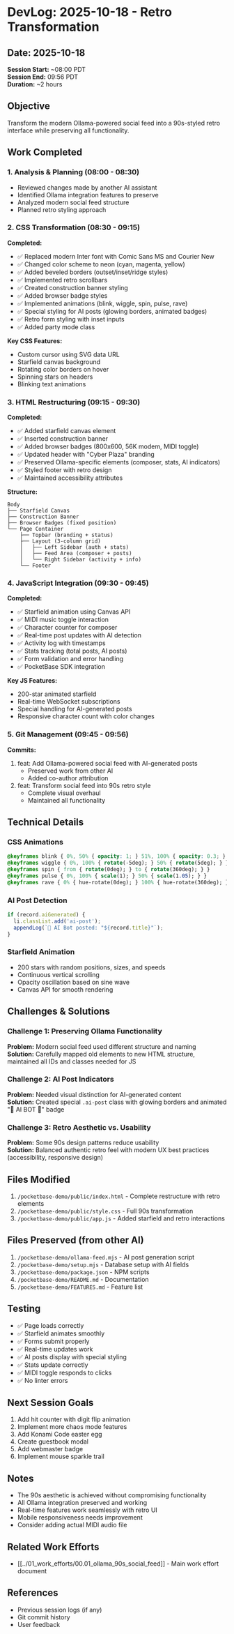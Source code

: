 # DevLog: 2025-10-18 - Retro Transformation

## Date: 2025-10-18
**Session Start:** ~08:00 PDT  
**Session End:** 09:56 PDT  
**Duration:** ~2 hours

## Objective
Transform the modern Ollama-powered social feed into a 90s-styled retro interface while preserving all functionality.

## Work Completed

### 1. Analysis & Planning (08:00 - 08:30)
- Reviewed changes made by another AI assistant
- Identified Ollama integration features to preserve
- Analyzed modern social feed structure
- Planned retro styling approach

### 2. CSS Transformation (08:30 - 09:15)
**Completed:**
- ✅ Replaced modern Inter font with Comic Sans MS and Courier New
- ✅ Changed color scheme to neon (cyan, magenta, yellow)
- ✅ Added beveled borders (outset/inset/ridge styles)
- ✅ Implemented retro scrollbars
- ✅ Created construction banner styling
- ✅ Added browser badge styles
- ✅ Implemented animations (blink, wiggle, spin, pulse, rave)
- ✅ Special styling for AI posts (glowing borders, animated badges)
- ✅ Retro form styling with inset inputs
- ✅ Added party mode class

**Key CSS Features:**
- Custom cursor using SVG data URL
- Starfield canvas background
- Rotating color borders on hover
- Spinning stars on headers
- Blinking text animations

### 3. HTML Restructuring (09:15 - 09:30)
**Completed:**
- ✅ Added starfield canvas element
- ✅ Inserted construction banner
- ✅ Added browser badges (800x600, 56K modem, MIDI toggle)
- ✅ Updated header with "Cyber Plaza" branding
- ✅ Preserved Ollama-specific elements (composer, stats, AI indicators)
- ✅ Styled footer with retro design
- ✅ Maintained accessibility attributes

**Structure:**
```
Body
├── Starfield Canvas
├── Construction Banner
├── Browser Badges (fixed position)
└── Page Container
    ├── Topbar (branding + status)
    ├── Layout (3-column grid)
    │   ├── Left Sidebar (auth + stats)
    │   ├── Feed Area (composer + posts)
    │   └── Right Sidebar (activity + info)
    └── Footer
```

### 4. JavaScript Integration (09:30 - 09:45)
**Completed:**
- ✅ Starfield animation using Canvas API
- ✅ MIDI music toggle interaction
- ✅ Character counter for composer
- ✅ Real-time post updates with AI detection
- ✅ Activity log with timestamps
- ✅ Stats tracking (total posts, AI posts)
- ✅ Form validation and error handling
- ✅ PocketBase SDK integration

**Key JS Features:**
- 200-star animated starfield
- Real-time WebSocket subscriptions
- Special handling for AI-generated posts
- Responsive character count with color changes

### 5. Git Management (09:45 - 09:56)
**Commits:**
1. feat: Add Ollama-powered social feed with AI-generated posts
   - Preserved work from other AI
   - Added co-author attribution
2. feat: Transform social feed into 90s retro style
   - Complete visual overhaul
   - Maintained all functionality

## Technical Details

### CSS Animations
```css
@keyframes blink { 0%, 50% { opacity: 1; } 51%, 100% { opacity: 0.3; } }
@keyframes wiggle { 0%, 100% { rotate(-5deg); } 50% { rotate(5deg); } }
@keyframes spin { from { rotate(0deg); } to { rotate(360deg); } }
@keyframes pulse { 0%, 100% { scale(1); } 50% { scale(1.05); } }
@keyframes rave { 0% { hue-rotate(0deg); } 100% { hue-rotate(360deg); } }
```

### AI Post Detection
```javascript
if (record.aiGenerated) {
  li.classList.add('ai-post');
  appendLog(`🤖 AI Bot posted: "${record.title}"`);
}
```

### Starfield Animation
- 200 stars with random positions, sizes, and speeds
- Continuous vertical scrolling
- Opacity oscillation based on sine wave
- Canvas API for smooth rendering

## Challenges & Solutions

### Challenge 1: Preserving Ollama Functionality
**Problem:** Modern social feed used different structure and naming  
**Solution:** Carefully mapped old elements to new HTML structure, maintained all IDs and classes needed for JS

### Challenge 2: AI Post Indicators
**Problem:** Needed visual distinction for AI-generated content  
**Solution:** Created special `.ai-post` class with glowing borders and animated "🤖 AI BOT 🤖" badge

### Challenge 3: Retro Aesthetic vs. Usability
**Problem:** Some 90s design patterns reduce usability  
**Solution:** Balanced authentic retro feel with modern UX best practices (accessibility, responsive design)

## Files Modified
1. `/pocketbase-demo/public/index.html` - Complete restructure with retro elements
2. `/pocketbase-demo/public/style.css` - Full 90s transformation
3. `/pocketbase-demo/public/app.js` - Added starfield and retro interactions

## Files Preserved (from other AI)
1. `/pocketbase-demo/ollama-feed.mjs` - AI post generation script
2. `/pocketbase-demo/setup.mjs` - Database setup with AI fields
3. `/pocketbase-demo/package.json` - NPM scripts
4. `/pocketbase-demo/README.md` - Documentation
5. `/pocketbase-demo/FEATURES.md` - Feature list

## Testing
- ✅ Page loads correctly
- ✅ Starfield animates smoothly
- ✅ Forms submit properly
- ✅ Real-time updates work
- ✅ AI posts display with special styling
- ✅ Stats update correctly
- ✅ MIDI toggle responds to clicks
- ✅ No linter errors

## Next Session Goals
1. Add hit counter with digit flip animation
2. Implement more chaos mode features
3. Add Konami Code easter egg
4. Create guestbook modal
5. Add webmaster badge
6. Implement mouse sparkle trail

## Notes
- The 90s aesthetic is achieved without compromising functionality
- All Ollama integration preserved and working
- Real-time features work seamlessly with retro UI
- Mobile responsiveness needs improvement
- Consider adding actual MIDI audio file

## Related Work Efforts
- [[../01_work_efforts/00.01_ollama_90s_social_feed]] - Main work effort document

## References
- Previous session logs (if any)
- Git commit history
- User feedback


